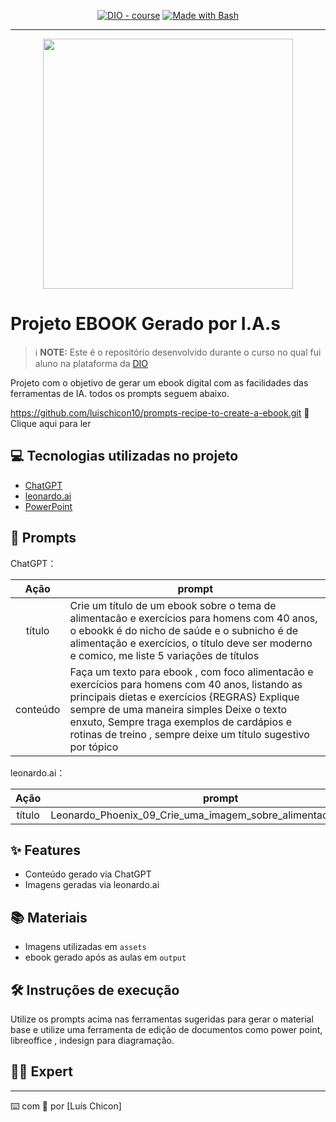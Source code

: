 <p align="center">
    <https://github.com/luischicon10/prompts-recipe-to-create-a-ebook/blob/main/Leonardo_Phoenix_09_Crie_uma_imagem_sobre_alimentao_sadavel_e_3.jpg>
</p>


<p align="center">
<a href="https://dio.me/"><img src="https://img.shields.io/badge/DIO-Course-28DA77?logo=youtube" alt="DIO - course"></a>
<a href="https://www.gnu.org/software/bash/" title="Go to Bash homepage"><img src="https://img.shields.io/badge/Prompt-Project-blue?logo=gnu-bash&amp;logoColor=white" alt="Made with Bash"></a></p>

-------


<p align="center">
<img 
    src="./assets/cover.png"
    width="400"  
/>
</p>

# Projeto EBOOK Gerado por I.A.s


 > ℹ️ **NOTE:** Este é o repositório desenvolvido durante o curso no qual fui aluno na plataforma da [DIO](https://dio.me)

Projeto com o objetivo de gerar um ebook digital com as facilidades das ferramentas de IA. todos os prompts
seguem abaixo.

<https://github.com/luischicon10/prompts-recipe-to-create-a-ebook.git> 📕Clique aqui para ler</a>

## 💻 Tecnologias utilizadas no projeto

- [ChatGPT](https://chat.openai.com/) 
- [leonardo.ai](https://app.leonardo.ai/image-generation)
- [PowerPoint](https://www.microsoft.com/en/microsoft-365/powerpoint)

## 🧠 Prompts


ChatGPT：

|   Ação   | prompt                                                                                                                                                                                                                                                                         |
| :------: | ------------------------------------------------------------------------------------------------------------------------------------------------------------------------------------------------------------------------------------------------------------------------------ |
|  título  | Crie um título de um ebook sobre o tema de alimentacão e exercícios para homens com 40 anos, o ebookk é do nicho de saúde e o subnicho é de alimentação e exercícios, o título deve ser moderno e comico, me liste 5 variações de títulos                                                        |
| conteúdo | Faça um texto para ebook , com foco alimentacão e exercícios para homens com 40 anos, listando as principais dietas e exercícios {REGRAS} Explique sempre de uma maneira simples Deixe o texto enxuto, Sempre traga exemplos de cardápios e rotinas de treino , sempre deixe um título sugestivo por tópico |


leonardo.ai：

|  Ação  | prompt                                                                                 |
| :----: | -------------------------------------------------------------------------------------- |
| título | Leonardo_Phoenix_09_Crie_uma_imagem_sobre_alimentao_sadavel_e_3 |

## ✨ Features

- Conteúdo gerado via ChatGPT
- Imagens geradas via leonardo.ai

## 📚 Materiais

- Imagens utilizadas em `assets`
- ebook gerado após as aulas em `output`

## 🛠️ Instruções de execução

Utilize os prompts acima nas ferramentas sugeridas para gerar o material base e utilize uma ferramenta de edição de documentos como power point, libreoffice , indesign para diagramação.

## 👨‍💻 Expert

<p>

---

⌨️ com 💜 por [Luís Chicon]
